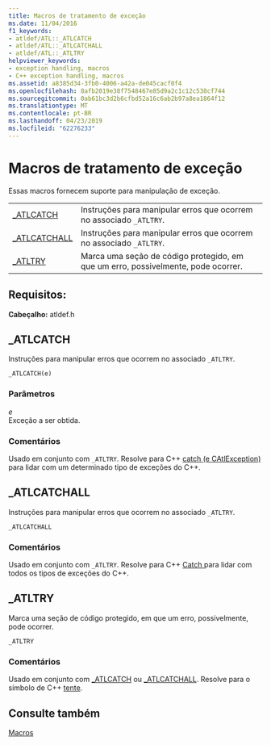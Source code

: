 ```yaml
---
title: Macros de tratamento de exceção
ms.date: 11/04/2016
f1_keywords:
- atldef/ATL::_ATLCATCH
- atldef/ATL::_ATLCATCHALL
- atldef/ATL::_ATLTRY
helpviewer_keywords:
- exception handling, macros
- C++ exception handling, macros
ms.assetid: a8385d34-3fb0-4006-a42a-de045cacf0f4
ms.openlocfilehash: 8afb2019e38f7548467e85d9a2c1c12c538cf744
ms.sourcegitcommit: 0ab61bc3d2b6cfbd52a16c6ab2b97a8ea1864f12
ms.translationtype: MT
ms.contentlocale: pt-BR
ms.lasthandoff: 04/23/2019
ms.locfileid: "62276233"
---
```

# <a name="exception-handling-macros"></a>Macros de tratamento de exceção

Essas macros fornecem suporte para manipulação de exceção.

|||
|-|-|
|[_ATLCATCH](#_atlcatch)|Instruções para manipular erros que ocorrem no associado `_ATLTRY`.|
|[_ATLCATCHALL](#_atlcatchall)|Instruções para manipular erros que ocorrem no associado `_ATLTRY`.|
|[_ATLTRY](#_atltry)|Marca uma seção de código protegido, em que um erro, possivelmente, pode ocorrer.|

## <a name="requirements"></a>Requisitos:

**Cabeçalho:** atldef.h

##  <a name="_atlcatch"></a>  _ATLCATCH

Instruções para manipular erros que ocorrem no associado `_ATLTRY`.

```
_ATLCATCH(e)
```

### <a name="parameters"></a>Parâmetros

*e*<br/>
Exceção a ser obtida.

### <a name="remarks"></a>Comentários

Usado em conjunto com `_ATLTRY`. Resolve para C++ [catch (e CAtlException)](../../cpp/try-throw-and-catch-statements-cpp.md) para lidar com um determinado tipo de exceções do C++.

##  <a name="_atlcatchall"></a>  _ATLCATCHALL

Instruções para manipular erros que ocorrem no associado `_ATLTRY`.

```
_ATLCATCHALL
```

### <a name="remarks"></a>Comentários

Usado em conjunto com `_ATLTRY`. Resolve para C++ [Catch ](../../cpp/try-throw-and-catch-statements-cpp.md) para lidar com todos os tipos de exceções do C++.

##  <a name="_atltry"></a>  _ATLTRY

Marca uma seção de código protegido, em que um erro, possivelmente, pode ocorrer.

```
_ATLTRY
```

### <a name="remarks"></a>Comentários

Usado em conjunto com [_ATLCATCH](#_atlcatch) ou [_ATLCATCHALL](#_atlcatchall). Resolve para o símbolo de C++ [tente](../../cpp/try-throw-and-catch-statements-cpp.md).

## <a name="see-also"></a>Consulte também

[Macros](../../atl/reference/atl-macros.md)
